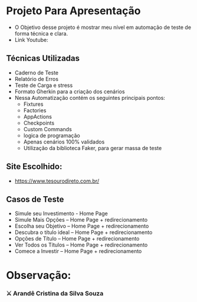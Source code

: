 # Projeto Para Apresentação
  - O Objetivo desse projeto é mostrar meu nível em automação de teste de forma técnica e clara.
  - Link Youtube: 

## Técnicas Utilizadas 
 - Caderno de Teste
 - Relatório de Erros
 - Teste de Carga e stress
 - Formato Gherkin para a criação dos cenários
 - Nessa Automatização contém os seguintes principais pontos:
   - Fixtures
   - Factories
   - AppActions 
   - Checkpoints
   - Custom Commands
   - logica de programação
   - Apenas cenários 100% validados
   - Utilização da biblioteca Faker, para gerar massa de teste 
   
## Site Escolhido:
- https://www.tesourodireto.com.br/

## Casos de Teste
- Simule seu Investimento - Home Page 
- Simule Mais Opções – Home Page + redirecionamento 
- Escolha seu Objetivo – Home Page + redirecionamento
- Descubra o título ideal – Home Page + redirecionamento
- Opções de Título – Home Page + redirecionamento
- Ver Todos os Títulos – Home Page + redirecionamento
- Comece a Investir – Home Page + redirecionamento

# Observação:

### ⚔️ Arandê Cristina da Silva Souza
